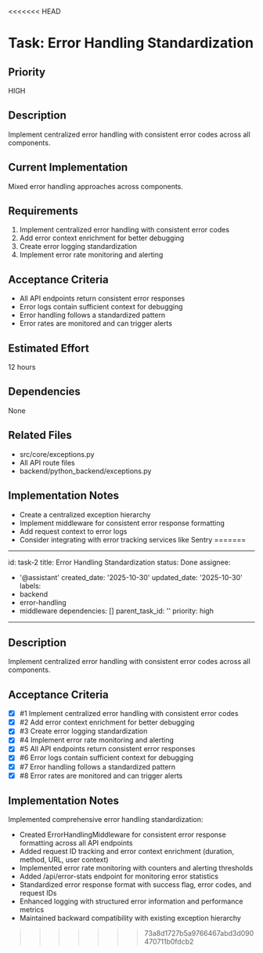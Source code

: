 <<<<<<< HEAD
# Task: Error Handling Standardization

## Priority
HIGH

## Description
Implement centralized error handling with consistent error codes across all components.

## Current Implementation
Mixed error handling approaches across components.

## Requirements
1. Implement centralized error handling with consistent error codes
2. Add error context enrichment for better debugging
3. Create error logging standardization
4. Implement error rate monitoring and alerting

## Acceptance Criteria
- All API endpoints return consistent error responses
- Error logs contain sufficient context for debugging
- Error handling follows a standardized pattern
- Error rates are monitored and can trigger alerts

## Estimated Effort
12 hours

## Dependencies
None

## Related Files
- src/core/exceptions.py
- All API route files
- backend/python_backend/exceptions.py

## Implementation Notes
- Create a centralized exception hierarchy
- Implement middleware for consistent error response formatting
- Add request context to error logs
- Consider integrating with error tracking services like Sentry
=======
---
id: task-2
title: Error Handling Standardization
status: Done
assignee:
  - '@assistant'
created_date: '2025-10-30'
updated_date: '2025-10-30'
labels:
  - backend
  - error-handling
  - middleware
dependencies: []
parent_task_id: ''
priority: high
---

## Description

Implement centralized error handling with consistent error codes across all components.

## Acceptance Criteria
- [x] #1 Implement centralized error handling with consistent error codes
- [x] #2 Add error context enrichment for better debugging
- [x] #3 Create error logging standardization
- [x] #4 Implement error rate monitoring and alerting
- [x] #5 All API endpoints return consistent error responses
- [x] #6 Error logs contain sufficient context for debugging
- [x] #7 Error handling follows a standardized pattern
- [x] #8 Error rates are monitored and can trigger alerts

## Implementation Notes

Implemented comprehensive error handling standardization:

- Created ErrorHandlingMiddleware for consistent error response formatting across all API endpoints
- Added request ID tracking and error context enrichment (duration, method, URL, user context)
- Implemented error rate monitoring with counters and alerting thresholds
- Added /api/error-stats endpoint for monitoring error statistics
- Standardized error response format with success flag, error codes, and request IDs
- Enhanced logging with structured error information and performance metrics
- Maintained backward compatibility with existing exception hierarchy
>>>>>>> 73a8d1727b5a9766467abd3d090470711b0fdcb2
